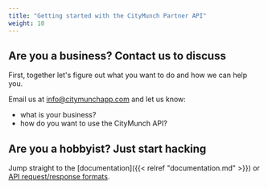 ```yaml
---
title: "Getting started with the CityMunch Partner API"
weight: 10
---
```


## Are you a business? Contact us to discuss

First, together let's figure out what you want to do and how we can help you.

Email us at [info@citymunchapp.com](mailto:info@citymunchapp.com) and let us know:

* what is your business?
* how do you want to use the CityMunch API?

## Are you a hobbyist? Just start hacking

Jump straight to the [documentation]({{< relref "documentation.md" >}})
or [API request/response formats](https://prod-api.citymunchapp.com/swagger-ui.html).
